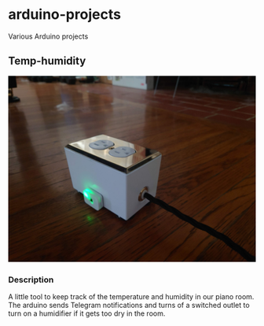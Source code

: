 # arduino-projects
Various Arduino projects

## Temp-humidity
![temp-hum](images/temp_hum.JPG)
### Description
A little tool to keep track of the temperature and humidity in our piano room. The arduino sends Telegram notifications and turns of a switched outlet to turn on a humidifier if it gets too dry in the room.